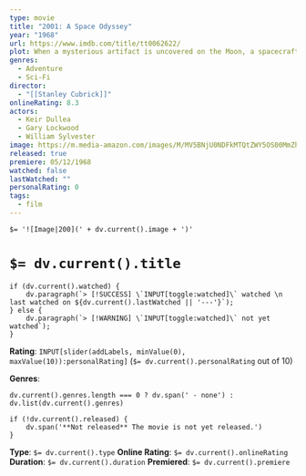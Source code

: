 ```yaml
---
type: movie
title: "2001: A Space Odyssey"
year: "1968"
url: https://www.imdb.com/title/tt0062622/
plot: When a mysterious artifact is uncovered on the Moon, a spacecraft manned by two humans and one supercomputer is sent to Jupiter to find its origins.
genres:
  - Adventure
  - Sci-Fi
director:
  - "[[Stanley Cubrick]]"
onlineRating: 8.3
actors:
  - Keir Dullea
  - Gary Lockwood
  - William Sylvester
image: https://m.media-amazon.com/images/M/MV5BNjU0NDFkMTQtZWY5OS00MmZhLTg3Y2QtZmJhMzMzMWYyYjc2XkEyXkFqcGc@._V1_SX300.jpg
released: true
premiere: 05/12/1968
watched: false
lastWatched: ""
personalRating: 0
tags:
  - film
---
```


`$= '![Image|200](' + dv.current().image + ')'`

# `$= dv.current().title`

```dataviewjs
if (dv.current().watched) {
	dv.paragraph(`> [!SUCCESS] \`INPUT[toggle:watched]\` watched \n last watched on ${dv.current().lastWatched || '---'}`);
} else {
	dv.paragraph(`> [!WARNING] \`INPUT[toggle:watched]\` not yet watched`);
}
```

**Rating**:  `INPUT[slider(addLabels, minValue(0), maxValue(10)):personalRating]` (`$= dv.current().personalRating` out of 10)

**Genres**:
```dataviewjs
dv.current().genres.length === 0 ? dv.span(' - none') : dv.list(dv.current().genres)
```

```dataviewjs
if (!dv.current().released) {
	dv.span('**Not released** The movie is not yet released.')
}
```

**Type**: `$= dv.current().type`
**Online Rating**: `$= dv.current().onlineRating`
**Duration**:  `$= dv.current().duration`
**Premiered**: `$= dv.current().premiere`